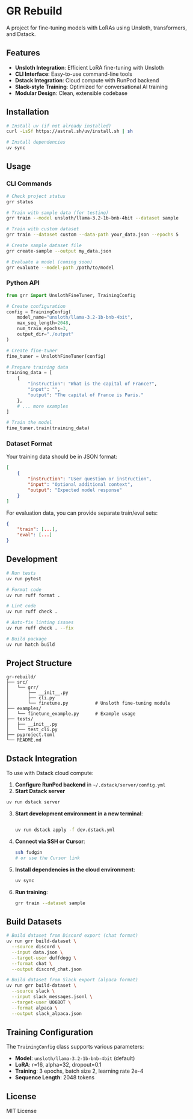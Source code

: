 # GR Rebuild

A project for fine-tuning models with LoRAs using Unsloth, transformers, and Dstack.

## Features

- **Unsloth Integration**: Efficient LoRA fine-tuning with Unsloth
- **CLI Interface**: Easy-to-use command-line tools
- **Dstack Integration**: Cloud compute with RunPod backend
- **Slack-style Training**: Optimized for conversational AI training
- **Modular Design**: Clean, extensible codebase

## Installation

```bash
# Install uv (if not already installed)
curl -LsSf https://astral.sh/uv/install.sh | sh

# Install dependencies
uv sync
```

## Usage

### CLI Commands

```bash
# Check project status
grr status

# Train with sample data (for testing)
grr train --model unsloth/llama-3.2-1b-bnb-4bit --dataset sample

# Train with custom dataset
grr train --dataset custom --data-path your_data.json --epochs 5

# Create sample dataset file
grr create-sample --output my_data.json

# Evaluate a model (coming soon)
grr evaluate --model-path /path/to/model
```

### Python API

```python
from grr import UnslothFineTuner, TrainingConfig

# Create configuration
config = TrainingConfig(
    model_name="unsloth/llama-3.2-1b-bnb-4bit",
    max_seq_length=2048,
    num_train_epochs=3,
    output_dir="./output"
)

# Create fine-tuner
fine_tuner = UnslothFineTuner(config)

# Prepare training data
training_data = [
    {
        "instruction": "What is the capital of France?",
        "input": "",
        "output": "The capital of France is Paris."
    },
    # ... more examples
]

# Train the model
fine_tuner.train(training_data)
```

### Dataset Format

Your training data should be in JSON format:

```json
[
    {
        "instruction": "User question or instruction",
        "input": "Optional additional context",
        "output": "Expected model response"
    }
]
```

For evaluation data, you can provide separate train/eval sets:

```json
{
    "train": [...],
    "eval": [...]
}
```

## Development

```bash
# Run tests
uv run pytest

# Format code
uv run ruff format .

# Lint code
uv run ruff check .

# Auto-fix linting issues
uv run ruff check . --fix

# Build package
uv run hatch build
```

## Project Structure

```
gr-rebuild/
├── src/
│   └── grr/
│       ├── __init__.py
│       ├── cli.py
│       └── finetune.py          # Unsloth fine-tuning module
├── examples/
│   └── finetune_example.py      # Example usage
├── tests/
│   ├── __init__.py
│   └── test_cli.py
├── pyproject.toml
└── README.md
```

## Dstack Integration

To use with Dstack cloud compute:

1. **Configure RunPod backend** in `~/.dstack/server/config.yml`
2. **Start Dstack server**
 ```bash
 uv run dstack server
 ```
3. **Start development environment in a new terminal**:
   ```bash

   uv run dstack apply -f dev.dstack.yml
   ```
4. **Connect via SSH or Cursor**:
   ```bash
   ssh fudgin
   # or use the Cursor link
   ```
5. **Install dependencies in the cloud environment**:
   ```bash
   uv sync
   ```
6. **Run training**:
   ```bash
   grr train --dataset sample
   ```

## Build Datasets

```bash
# Build dataset from Discord export (chat format)
uv run grr build-dataset \
  --source discord \
  --input data.json \
  --target-user duffdogg \
  --format chat \
  --output discord_chat.json

# Build dataset from Slack export (alpaca format)
uv run grr build-dataset \
  --source slack \
  --input slack_messages.jsonl \
  --target-user U06BOT \
  --format alpaca \
  --output slack_alpaca.json
```

## Training Configuration

The `TrainingConfig` class supports various parameters:

- **Model**: `unsloth/llama-3.2-1b-bnb-4bit` (default)
- **LoRA**: r=16, alpha=32, dropout=0.1
- **Training**: 3 epochs, batch size 2, learning rate 2e-4
- **Sequence Length**: 2048 tokens

## License

MIT License 